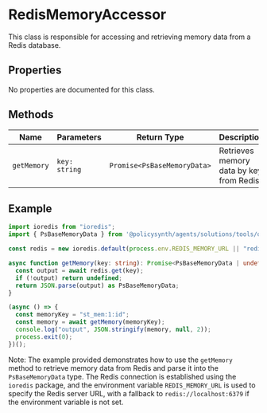 # RedisMemoryAccessor

This class is responsible for accessing and retrieving memory data from a Redis database.

## Properties

No properties are documented for this class.

## Methods

| Name       | Parameters        | Return Type                             | Description                                 |
|------------|-------------------|-----------------------------------------|---------------------------------------------|
| `getMemory`| `key: string`     | `Promise<PsBaseMemoryData>` | Retrieves memory data by key from Redis.    |

## Example

```typescript
import ioredis from "ioredis";
import { PsBaseMemoryData } from '@policysynth/agents/solutions/tools/old/PsBaseMemoryData';

const redis = new ioredis.default(process.env.REDIS_MEMORY_URL || "redis://localhost:6379");

async function getMemory(key: string): Promise<PsBaseMemoryData | undefined> {
  const output = await redis.get(key);
  if (!output) return undefined;
  return JSON.parse(output) as PsBaseMemoryData;
}

(async () => {
  const memoryKey = "st_mem:1:id";
  const memory = await getMemory(memoryKey);
  console.log("output", JSON.stringify(memory, null, 2));
  process.exit(0);
})();
```

Note: The example provided demonstrates how to use the `getMemory` method to retrieve memory data from Redis and parse it into the `PsBaseMemoryData` type. The Redis connection is established using the `ioredis` package, and the environment variable `REDIS_MEMORY_URL` is used to specify the Redis server URL, with a fallback to `redis://localhost:6379` if the environment variable is not set.